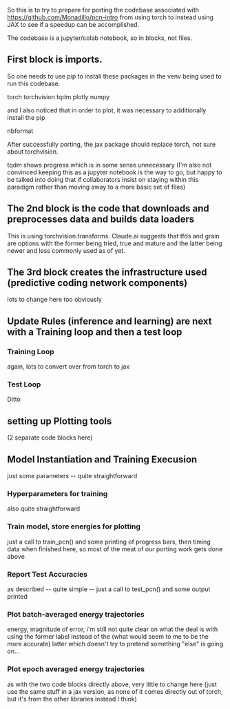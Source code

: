 So this is to try to prepare for porting the codebase associated with https://github.com/Monadillo/pcn-intro from using torch to instead using JAX to see if a speedup can be accomplished.


The codebase is a jupyter/colab notebook, so in blocks, not files.

## First block is imports.

So one needs to use pip to install these packages in the venv being used to run this codebase.

torch
torchvision
tqdm
plotly
numpy

and I also noticed that in order to plot, it was necessary to additionally install the pip

nbformat


After successfully porting, the jax package should replace torch, not sure about torchvision.

tqdm shows progress which is in some sense unnecessary (I'm also not convinced keeping this as a jupyter notebook is the way to go, but happy to be talked into doing that if collaborators insist on staying within this paradigm rather than moving away to a more basic set of files)


## The 2nd block is the code that downloads and preprocesses data and builds data loaders

This is using torchvision.transforms. Claude.ai suggests that tfds and grain are options with the former being tried, true and mature and the latter being newer and less commonly used as of yet.



## The 3rd block creates the infrastructure used (predictive coding network components)

lots to change here too obviously


## Update Rules (inference and learning) are next with a Training loop and then a test loop

### Training Loop

again, lots to convert over from torch to jax

 
### Test Loop

Ditto

## setting up Plotting tools

(2 separate code blocks here)

## Model Instantiation and Training Execusion

just some parameters -- quite straightforward

### Hyperparameters for training

also quite straightforward

### Train model, store energies for plotting

just a call to train_pcn() and some printing of progress bars, then timing data when finished here, so most of the meat of our porting work gets done above

### Report Test Accuracies

as described -- quite simple -- just a call to test_pcn() and some output printed

### Plot batch-averaged energy trajectories

energy, magnitude of error, i'm still not quite clear on what the deal is with using the former label instead of the (what would seem to me to be the more accurate) latter which doesn't try to pretend something "else" is going on...

### Plot epoch averaged energy trajectories

as with the two code blocks directly above, very little to change here (just use the same stuff in a jax version, as none of it comes directly out of torch, but it's from the other libraries instead I think)
